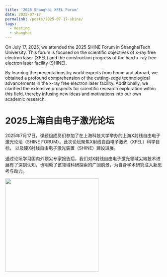 ```yaml
---
title: '2025 Shanghai XFEL Forum'
date: 2025-07-17
permalink: /posts/2025-07-17-shine/
tags:
  - meeting
  - shanghai
---
```


On July 17, 2025, we attended the 2025 SHINE Forum in ShanghaiTech University. 
This forum is focused on the scientific objectives of x-ray free electron laser (XFEL) and the construction progress of the hard x-ray free electron laser facility (SHINE).

By learning the presentations by world experts from home and abroad, we obtained a profound comprehension of the cutting-edge technological advancements in the x-ray free electron laser facility. 
Additionally, we clarified the extensive prospects for scientific research exploration within this field, thereby infusing new ideas and motivations into our own academic research.

2025上海自由电子激光论坛
======

2025年7月17日，课题组成员们参加了在上海科技大学举办的上海X射线自由电子激光论坛（SHINE FORUM）。此次论坛聚焦X射线自由电子激光（XFEL）科学目标，
以及硬X射线自由电子激光装置（SHINE）建设进展。 

通过论坛学习国内外顶尖专家报告后，我们对X射线自由电子激光领域尖端技术进展有了深刻认知，也明晰了该领域科研探索的广阔前景，为自身学术研究注入新思考与动力。


<image align="left" height="300" src="/images/news/202507shine.jpeg"></image>
